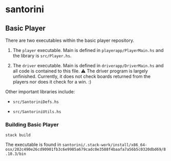 # santorini

## Basic Player

There are two executables within the basic player repository.

1. The `player` executable. Main is defined in `playerapp/PlayerMain.hs` and the 
library is `src/Player.hs`.

2. The `driver` executable. Main is defined in `driverapp/DriverMain.hs` and all code is contained
to this file. :warning: The driver program is largely unfinished. Currently, it does not check boards
returned from the players nor does it check for a win. :)

Other important libraries include:

* `src/SantoriniDefs.hs`

* `src/SantoriniUtils.hs`

### Building Basic Player

`stack build`

The executable is found in 
`santorini/.stack-work/install/x86_64-osx/202c490e26cd90901fb3c6e9985a679cadc0e3588f4baafa7a56b5c0320dbd69/8.10.3/bin`

